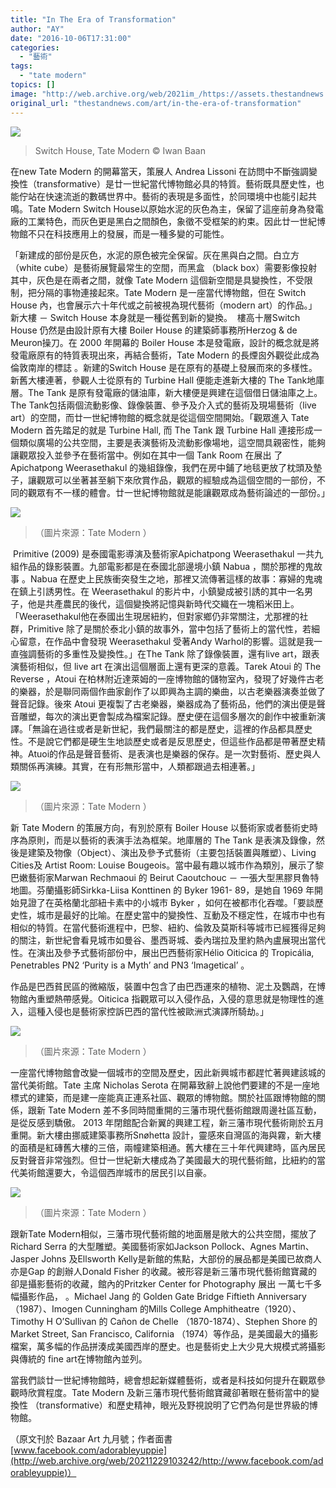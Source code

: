 ```yaml
---
title: "In The Era of Transformation"
author: "AY"
date: "2016-10-06T17:31:00"
categories:
  - "藝術"
tags:
  - "tate modern"
topics: []
image: "http://web.archive.org/web/2021im_/https://assets.thestandnews.com/media/photos/Switch20House2C20Tate20Modern20C2A920Iwan20Baan_8QDKA.jpg"
original_url: "thestandnews.com/art/in-the-era-of-transformation"
---
```

![](http://web.archive.org/web/2021im_/https://assets.thestandnews.com/media/photos/Switch20House2C20Tate20Modern20C2A920Iwan20Baan_8QDKA.jpg)
> Switch House, Tate Modern © Iwan Baan

在new Tate Modern 的開幕當天，策展人 Andrea Lissoni 在訪問中不斷強調變換性（transformative）是廿一世紀當代博物館必具的特質。藝術既具歷史性，也能佇站在快速流逝的數碼世界中。藝術的表現是多面性，於同環境中也能引起共鳴。Tate Modern Switch House以原始水泥的灰色為主，保留了這座前身為發電廠的工業特色，而灰色更是黑白之間顏色，象徵不受框架的約束。因此廿一世紀博物館不只在科技應用上的發展，而是一種多變的可能性。

「新建成的部份是灰色，水泥的原色被完全保留。灰在黑與白之間。白立方（white cube）是藝術展覽最常生的空間，而黑盒 （black box）需要影像投射其中，灰色是在兩者之間，就像 Tate Modern 這個新空間是具變換性，不受限制，把分隔的事物連接起來。Tate Modern 是一座當代博物館，但在 Switch House 內，也會展示六十年代或之前被視為現代藝術（modern art）的作品。」新大樓 － Switch House 本身就是一種從舊到新的變換。  樓高十層Switch House 仍然是由設計原有大樓 Boiler House 的建築師事務所Herzog & de Meuron操刀。在 2000 年開幕的 Boiler House 本是發電廠，設計的概念就是將發電廠原有的特質表現出來，再結合藝術，Tate Modern 的長煙囪外觀從此成為倫敦南岸的標誌 。新建的Switch House 是在原有的基礎上發展而來的多樣性。新舊大樓連著，參觀人士從原有的 Turbine Hall 便能走進新大樓的 The Tank地庫層。The Tank 是原有發電廠的儲油庫，新大樓便是興建在這個借日儲油庫之上。The Tank包括兩個流動影像、錄像裝置、參予及介入式的藝術及現場藝術（live art）的空間，而廿一世紀博物館的概念就是從這個空間開始。「觀眾進入 Tate Modern 首先踏足的就是 Turbine Hall, 而 The Tank 跟 Turbine Hall 連接形成一個類似廣場的公共空間，主要是表演藝術及流動影像場地，這空間具親密性，能夠讓觀眾投入並參予在藝術當中。例如在其中一個 Tank Room 在展出 了Apichatpong Weerasethakul 的幾組錄像，我們在房中鋪了地毯更放了枕頭及墊子，讓觀眾可以坐著甚至躺下來欣賞作品，觀眾的經驗成為這個空間的一部份，不同的觀眾有不一樣的體會。廿一世紀博物館就是能讓觀眾成為藝術論述的一部份。」

![](http://web.archive.org/web/2021im_/https://assets.thestandnews.com/media/photos/Tate20Modern201_2vKh4.jpg)
> （圖片來源：Tate Modern ）

 Primitive (2009) 是泰國電影導演及藝術家Apichatpong Weerasethakul 一共九組作品的錄影裝置。九部電影都是在泰國北部邊境小鎮 Nabua ，關於那裡的鬼故事 。Nabua 在歷史上民族衝突發生之地，那裡又流傳著這樣的故事：寡婦的鬼魂在鎮上引誘男性。在 Weerasethakul 的影片中，小鎮變成被引誘的其中一名男子，他是共產農民的後代，這個變換將記憶與新時代交織在一塊稻米田上。「Weerasethakul他在泰國出生現居紐約，但對家鄉仍非常關注，尤那裡的社群，Primitive 除了是關於泰北小鎮的故事外，當中包括了藝術上的當代性，若細心留意，在作品中會發現 Weerasethakul 受著Andy Warhol的影響。這就是我一直強調藝術的多重性及變換性。」在The Tank 除了錄像裝置，還有live art，跟表演藝術相似，但 live art 在演出這個層面上還有更深的意義。Tarek Atoui 的 The Reverse ，Atoui 在柏林附近達萊姆的一座博物館的儲物室內，發現了好幾件古老的樂器，於是聯同兩個作曲家創作了以即興為主調的樂曲，以古老樂器演奏並做了聲音記錄。後來 Atoui 更複製了古老樂器，樂器成為了藝術品，他們的演出便是聲音雕塑，每次的演出更會製成為檔案記錄。歷史便在這個多層次的創作中被重新演譯。「無論在過往或者是新世紀，我們最關注的都是歷史，這裡的作品都具歷史性。不是說它們都是硬生生地談歷史或者是反思歷史，但這些作品都是帶著歷史精神。Atuoi的作品是聲音藝術、是表演也是樂器的保存。是一次對藝術、歷史與人類關係再演練。其實，在有形無形當中，人類都跟過去相連著。」

![](http://web.archive.org/web/2021im_/https://assets.thestandnews.com/media/photos/Tate20Modern202_m8QkI.jpg)
> （圖片來源：Tate Modern ）

新 Tate Modern 的策展方向，有別於原有 Boiler House 以藝術家或者藝術史時序為原則，而是以藝術的表演手法為框架。地庫層的 The Tank 是表演及錄像，然後是建築及物像（Object）、演出及參予式藝術（主要包括裝置與雕塑）、Living Cities及 Artist Room: Louise Bougeois。當中最有趣以城市作為類別，展示了黎巴嫩藝術家Marwan Rechmaoui 的 Beirut Caoutchouc － 一張大型黑膠貝魯特地圖。芬蘭攝影師Sirkka-Liisa Konttinen 的 Byker 1961- 89，是她自 1969 年開始見證了在英格蘭北部紐卡素中的小城市 Byker ，如何在被都市化吞噬。「要談歷史性，城市是最好的比喻。在歷史當中的變換性、互動及不穩定性，在城市中也有相似的特質。在當代藝術進程中，巴黎、紐約、倫敦及莫斯科等城市已經獲得足夠的關注，新世紀會看見城市如曼谷、墨西哥城、委內瑞拉及里約熱內盧展現出當代性。在演出及參予式藝術部份中，展出巴西藝術家Hélio Oiticica 的 Tropicália, Penetrables PN2 ‘Purity is a Myth’ and PN3 ‘Imagetical’ 。

作品是巴西貧民區的微縮版，裝置中包含了由巴西運來的植物、泥土及鸚鵡，在博物館內重塑熱帶感覺。Oiticica 指觀眾可以入侵作品，入侵的意思就是物理性的進入，這種入侵也是藝術家控訴巴西的當代性被歐洲式演譯所騎劫。」

![](http://web.archive.org/web/2021im_/https://assets.thestandnews.com/media/photos/Tate20Modern203_F9YHm.jpg)
> （圖片來源：Tate Modern ）

一座當代博物館會改變一個城市的空間及歷史，因此新興城市都趕忙著興建該城的當代美術館。Tate 主席 Nicholas Serota 在開幕致辭上說他們要建的不是一座地標式的建築，而是建一座能真正連系社區、觀眾的博物館。關於社區跟博物館的關係，跟新 Tate Modern 差不多同時間重開的三藩市現代藝術館跟周邊社區互動，是從反感到驕傲。 2013 年閉館配合新翼的興建工程，新三藩市現代藝術剛於五月重開。新大樓由挪威建築事務所Snøhetta 設計，靈感來自灣區的海與霧，新大樓的面積是紅磚舊大樓的三倍，兩幢建築相通。舊大樓在三十年代興建時，區內居民反對聲音非常強烈。但廿一世紀新大樓成為了美國最大的現代藝術館，比紐約的當代美術館還要大，令這個西岸城市的居民引以自豪。

![](http://web.archive.org/web/2021im_/https://assets.thestandnews.com/media/photos/Tate20Modern204_l0pR5.jpg)
> （圖片來源：Tate Modern ）

跟新Tate Modern相似，三藩市現代藝術館的地面層是敞大的公共空間，擺放了 Richard Serra 的大型雕塑。美國藝術家如Jackson Pollock、Agnes Martin、Jasper Johns 及Ellsworth Kelly是新館的焦點，大部份的展品都是美國已故商人亦是Gap 的創辦人Donald Fisher 的收藏。被形容是新三藩市現代藝術館寶藏的卻是攝影藝術的收藏，館內的Pritzker Center for Photography 展出 一萬七千多幅攝影作品， 。Michael Jang 的 Golden Gate Bridge Fiftieth Anniversary（1987）、Imogen Cunningham 的Mills College Amphitheatre（1920）、Timothy H O’Sullivan 的 Cañon de Chelle （1870-1874）、Stephen Shore 的 Market Street, San Francisco, California （1974）等作品，是美國最大的攝影檔案，萬多幅的作品拼湊成美國西岸的歷史。也是藝術史上大少見大規模式將攝影與傳統的 fine art在博物館內並列。

當我們談廿一世紀博物館時，總會想起新媒體藝術，或者是科技如何提升在觀眾參觀時欣賞程度。Tate Modern 及新三藩市現代藝術館寶藏卻著眼在藝術當中的變換性 （transformative）和歷史精神，眼光及野視說明了它們為何是世界級的博物館。

（原文刊於 Bazaar Art 九月號；作者面書 [www.facebook.com/adorableyuppie](http://web.archive.org/web/20211229103242/http://www.facebook.com/adorableyuppie)）